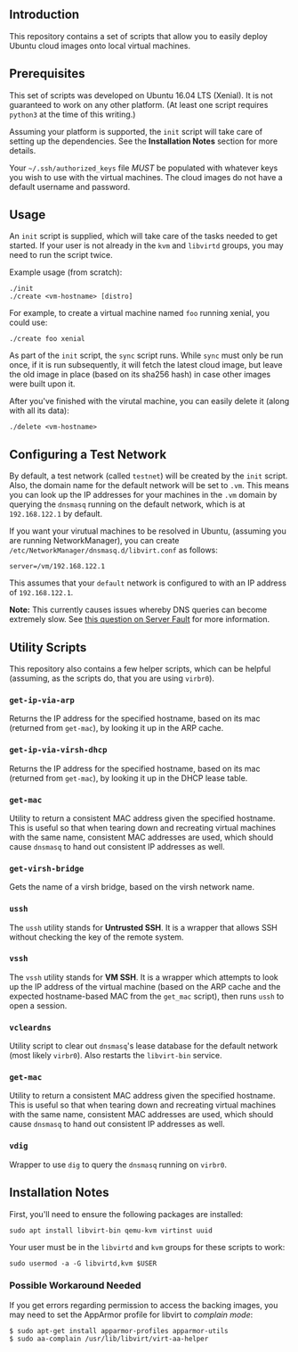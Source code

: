 ## Introduction

This repository contains a set of scripts that allow you to easily deploy
Ubuntu cloud images onto local virtual machines.

## Prerequisites

This set of scripts was developed on Ubuntu 16.04 LTS (Xenial). It is not
guaranteed to work on any other platform. (At least one script requires
`python3` at the time of this writing.)

Assuming your platform is supported, the `init` script will take care
of setting up the dependencies. See the **Installation Notes** section
for more details.

Your `~/.ssh/authorized_keys` file *MUST* be populated with whatever keys
you wish to use with the virtual machines. The cloud images do not have
a default username and password.

## Usage

An `init` script is supplied, which will take care of the tasks needed to get
started. If your user is not already in the `kvm` and `libvirtd` groups, you
may need to run the script twice.

Example usage (from scratch):

    ./init
    ./create <vm-hostname> [distro]

For example, to create a virtual machine named `foo` running xenial, you
could use:

    ./create foo xenial

As part of the `init` script, the `sync` script runs. While `sync` must only
be run once, if it is run subsequently, it will fetch the latest cloud image,
but leave the old image in place (based on its sha256 hash) in case other
images were built upon it.

After you've finished with the virutal machine, you can easily delete it
(along with all its data):

    ./delete <vm-hostname>

## Configuring a Test Network


By default, a test network (called `testnet`) will be created by the `init`
script. Also, the domain name for the default network will be set to `.vm`.
This means you can look up the IP addresses for your machines in the
`.vm` domain by querying the `dnsmasq` running on the default network, which
is at `192.168.122.1` by default.

If you want your virutual machines to be resolved in Ubuntu, (assuming you
are running NetworkManager), you can create 
`/etc/NetworkManager/dnsmasq.d/libvirt.conf` as follows:

    server=/vm/192.168.122.1

This assumes that your `default` network is configured to with an IP address
of `192.168.122.1`.

**Note:** This currently causes issues whereby DNS queries can become
extremely slow. See [this question on Server Fault](https://serverfault.com/questions/642448/)
for more information.

## Utility Scripts

This repository also contains a few helper scripts, which can be helpful
(assuming, as the scripts do, that you are using `virbr0`).

### `get-ip-via-arp`

Returns the IP address for the specified hostname, based on its mac (returned
from `get-mac`), by looking it up in the ARP cache.

### `get-ip-via-virsh-dhcp`

Returns the IP address for the specified hostname, based on its mac (returned
from `get-mac`), by looking it up in the DHCP lease table.

### `get-mac`

Utility to return a consistent MAC address given the specified hostname. This
is useful so that when tearing down and recreating virtual machines with the
same name, consistent MAC addresses are used, which should cause `dnsmasq` to
hand out consistent IP addresses as well.

### `get-virsh-bridge`

Gets the name of a virsh bridge, based on the virsh network name.

### `ussh`

The `ussh` utility stands for **Untrusted SSH**. It is a wrapper that allows
SSH without checking the key of the remote system.

### `vssh`

The `vssh` utility stands for **VM SSH**. It is a wrapper which attempts to
look up the IP address of the virtual machine (based on the ARP cache and the
expected hostname-based MAC from the `get_mac` script), then runs `ussh` to open a session.

### `vcleardns`

Utility script to clear out `dnsmasq`'s lease database for the default network
(most likely `virbr0`).  Also restarts the `libvirt-bin` service.

### `get-mac`

Utility to return a consistent MAC address given the specified hostname. This
is useful so that when tearing down and recreating virtual machines with the
same name, consistent MAC addresses are used, which should cause `dnsmasq` to
hand out consistent IP addresses as well.

### `vdig`

Wrapper to use `dig` to query the `dnsmasq` running on `virbr0`.

## Installation Notes

First, you'll need to ensure the following packages are installed:

    sudo apt install libvirt-bin qemu-kvm virtinst uuid

Your user must be in the `libvirtd` and `kvm` groups for these scripts to
work:

    sudo usermod -a -G libvirtd,kvm $USER

### Possible Workaround Needed

If you get errors regarding permission to access the backing images, you may
need to set the AppArmor profile for libvirt to *complain mode*:

    $ sudo apt-get install apparmor-profiles apparmor-utils
    $ sudo aa-complain /usr/lib/libvirt/virt-aa-helper
